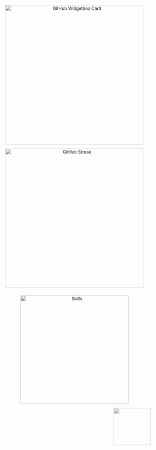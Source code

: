 <div align="center">
  <a href="https://discord.com/users/1208098209063379065" title="GitHub Profile">
      <img 
        src="https://github-widgetbox.vercel.app/api/profile?username=k4itrun&theme=darkmode&data=followers,repositories,stars,commits" 
        alt="GitHub Widgetbox Card" 
        style="width: 450px;
      ">
  </a>

  <img 
    src="https://github-readme-stats.vercel.app/api/top-langs/?username=k4itrun&layout=compact&theme=midnight-purple&hide_border=true&hide_title=true" 
    alt="GitHub Streak" 
    style="width: 450px; 
  ">
  
  <img 
    src="https://skillicons.dev/icons?i=html,css,js,elixir,go,rust,bash,py" 
    alt="Skills" 
    style="margin-top: 10px; width: 350px;
  ">
</div>

<p align="right" style="margin: 0; padding: 0;">
  <img 
    src="https://visitcount.itsvg.in/api?id=k4itrun&icon=0&color=6" 
    width="120px" 
    style="vertical-align: middle; margin-right: 5px;
  ">
</p>
